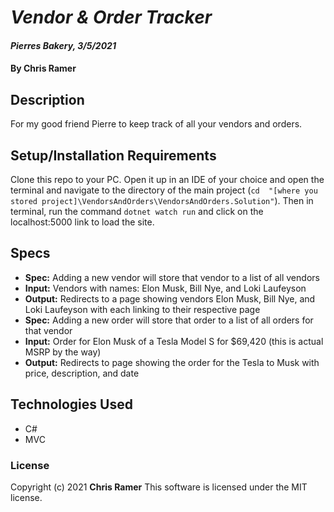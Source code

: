 # *Vendor & Order Tracker*

#### *Pierres Bakery, 3/5/2021*

#### By **Chris Ramer**

## Description

For my good friend Pierre to keep track of all your vendors and orders.

## Setup/Installation Requirements

Clone this repo to your PC.
Open it up in an IDE of your choice and open the terminal and navigate to the directory of the main project (`cd  "[where you stored project]\VendorsAndOrders\VendorsAndOrders.Solution"`).
Then in terminal, run the command `dotnet watch run` and click on the localhost:5000 link to load the site.

## Specs

* **Spec:** Adding a new vendor will store that vendor to a list of all vendors
* **Input:** Vendors with names: Elon Musk, Bill Nye, and Loki Laufeyson
* **Output:** Redirects to a page showing vendors Elon Musk, Bill Nye, and Loki Laufeyson with each linking to their respective page
* **Spec:** Adding a new order will store that order to a list of all orders for that vendor
* **Input:** Order for Elon Musk of a Tesla Model S for $69,420 (this is actual MSRP by the way)
* **Output:** Redirects to page showing the order for the  Tesla to Musk with price, description, and date

## Technologies Used

* C#
* MVC

### License

Copyright (c) 2021 **Chris Ramer**
This software is licensed under the MIT license.